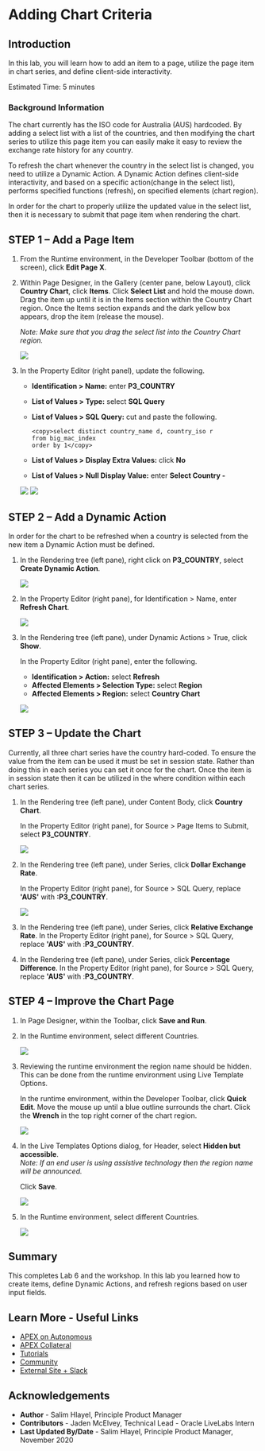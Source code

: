 # Adding Chart Criteria

## Introduction

In this lab, you will learn how to add an item to a page, utilize the page item in chart series, and define client-side interactivity.

Estimated Time: 5 minutes

### Background Information
The chart currently has the ISO code for Australia (AUS) hardcoded. By adding a select list with a list of the countries, and then modifying the chart series to utilize this page item you can easily make it easy to review the exchange rate history for any country.

To refresh the chart whenever the country in the select list is changed, you need to utilize a Dynamic Action. A Dynamic Action defines client-side interactivity, and based on a specific action(change in the select list), performs specified functions (refresh), on specified elements (chart region).

In order for the chart to properly utilize the updated value in the select list, then it is necessary to submit that page item when rendering the chart.

## **STEP 1** – Add a Page Item

1. From the Runtime environment, in the Developer Toolbar (bottom of the screen), click **Edit Page X**.

2. Within Page Designer, in the Gallery (center pane, below Layout), click **Country Chart**, click **Items**.
    Click **Select List** and hold the mouse down.
    Drag the item up until it is in the Items section within the Country Chart region.
    Once the Items section expands and the dark yellow box appears, drop the item (release the mouse).

    *Note: Make sure that you drag the select list into the Country Chart region.*

    ![](images/drop-item.png " ")

3. In the Property Editor (right panel), update the following.
    - **Identification > Name:** enter **P3_COUNTRY**
    - **List of Values > Type:** select **SQL Query**
    - **List of Values > SQL Query:** cut and paste the following.

      ```
      <copy>select distinct country_name d, country_iso r  
      from big_mac_index  
      order by 1</copy>
      ```

     - **List of Values > Display Extra Values:** click **No**
     - **List of Values > Null Display Value:** enter **Select Country -**

    ![](images/set-item.png " ")
    ![](images/set-item2.png " ")

## **STEP 2** – Add a Dynamic Action
In order for the chart to be refreshed when a country is selected from the new item a Dynamic Action must be defined.

1. In the Rendering tree (left pane), right click on **P3_COUNTRY**, select **Create Dynamic Action**.

    ![](images/go-da.png " ")

2. In the Property Editor (right pane), for Identification > Name, enter **Refresh Chart**.

    ![](images/name-da.png " ")

3. In the Rendering tree (left pane), under Dynamic Actions > True, click **Show**.

    In the Property Editor (right pane), enter the following.

    - **Identification > Action:** select **Refresh**
    - **Affected Elements > Selection Type:** select **Region**
    - **Affected Elements > Region:** select **Country Chart**

    ![](images/set-action.png " ")

## **STEP 3** – Update the Chart
Currently, all three chart series have the country hard-coded. To ensure the value from the item can be used it must be set in session state. Rather than doing this in each series you can set it once for the chart. Once the item is in session state then it can be utilized in the where condition within each chart series.

1. In the Rendering tree (left pane), under Content Body, click **Country Chart**.

    In the Property Editor (right pane), for Source > Page Items to Submit, select **P3\_COUNTRY**.

    ![](images/set-chart.png " ")

2. In the Rendering tree (left pane), under Series, click **Dollar Exchange Rate**.

    In the Property Editor (right pane), for Source > SQL Query, replace **'AUS'** with **:P3\_COUNTRY**.

    ![](images/set-series.png " ")

3. In the Rendering tree (left pane), under Series, click **Relative Exchange Rate**.
    In the Property Editor (right pane), for Source > SQL Query, replace **'AUS'** with :**P3\_COUNTRY**.

4. In the Rendering tree (left pane), under Series, click **Percentage Difference**.
    In the Property Editor (right pane), for Source > SQL Query, replace **'AUS'** with :**P3\_COUNTRY**.

## **STEP 4** – Improve the Chart Page

1. In Page Designer, within the Toolbar, click **Save and Run**.
2. In the Runtime environment, select different Countries.

    ![](images/runtime.png " ")

3. Reviewing the runtime environment the region name should be hidden. This can be done from the runtime environment using Live Template Options.

    In the runtime environment, within the Developer Toolbar, click **Quick Edit**.
    Move the mouse up until a blue outline surrounds the chart.
    Click the **Wrench** in the top right corner of the chart region.

    ![](images/quick-edit.png " ")

4. In the Live Templates Options dialog, for Header, select **Hidden but accessible**.  
    *Note: If an end user is using assistive technology then the region name will be announced.*

    Click **Save**.

    ![](images/live-options.png " ")

5. In the Runtime environment, select different Countries.

    ![](images/final-runtime.png " ")

## **Summary**
This completes Lab 6 and the workshop. In this lab you learned how to create items, define Dynamic Actions, and refresh regions based on user input fields.

## **Learn More** - Useful Links

- [APEX on Autonomous](https://apex.oracle.com/autonomous)
- [APEX Collateral](https://apex.oracle.com)
- [Tutorials](https://apex.oracle.com/en/learn/tutorials)
- [Community](https://apex.oracle.com/community)
- [External Site + Slack](http://apex.world)

## **Acknowledgements**

 - **Author** -  Salim Hlayel, Principle Product Manager
 - **Contributors** - Jaden McElvey, Technical Lead - Oracle LiveLabs Intern
 - **Last Updated By/Date** - Salim Hlayel, Principle Product Manager, November 2020

